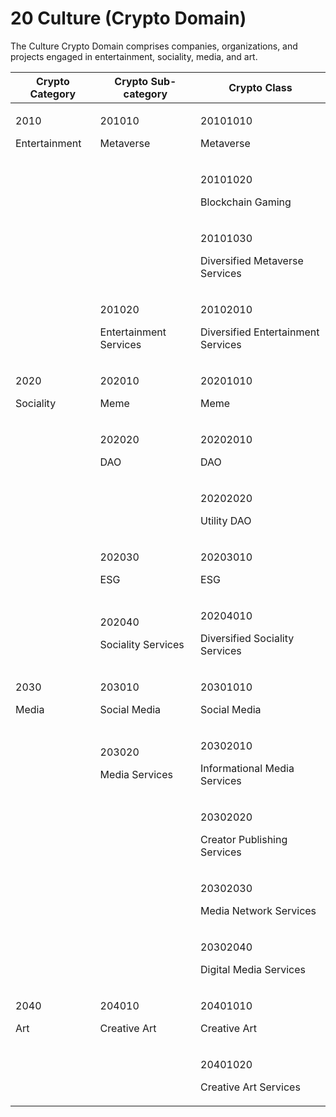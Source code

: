 # 20 Culture (Crypto Domain)

The Culture Crypto Domain comprises companies, organizations, and projects engaged in entertainment, sociality, media, and art.

| Crypto Category                 | Crypto Sub-category                        | Crypto Class                                             |
| ------------------------------- | ------------------------------------------ | -------------------------------------------------------- |
| <p>2010</p><p>Entertainment</p> | <p>201010</p><p>Metaverse</p>              | <p>20101010</p><p>Metaverse</p>                          |
|                                 |                                            | <p>20101020</p><p>Blockchain Gaming</p>                  |
|                                 |                                            | <p>20101030</p><p>Diversified Metaverse Services</p>     |
|                                 | <p>201020</p><p>Entertainment Services</p> | <p>20102010</p><p>Diversified Entertainment Services</p> |
| <p>2020</p><p>Sociality</p>     | <p>202010</p><p>Meme</p>                   | <p>20201010</p><p>Meme</p>                               |
|                                 | <p>202020</p><p>DAO</p>                    | <p>20202010</p><p>DAO</p>                                |
|                                 |                                            | <p>20202020</p><p>Utility DAO</p>                        |
|                                 | <p>202030</p><p>ESG</p>                    | <p>20203010</p><p>ESG</p>                                |
|                                 | <p>202040</p><p>Sociality Services</p>     | <p>20204010</p><p>Diversified Sociality Services</p>     |
| <p>2030</p><p>Media</p>         | <p>203010</p><p>Social Media</p>           | <p>20301010</p><p>Social Media</p>                       |
|                                 | <p>203020</p><p>Media Services</p>         | <p>20302010</p><p>Informational Media Services</p>       |
|                                 |                                            | <p>20302020</p><p>Creator Publishing Services</p>        |
|                                 |                                            | <p>20302030</p><p>Media Network Services</p>             |
|                                 |                                            | <p>20302040</p><p>Digital Media Services</p>             |
| <p>2040</p><p>Art</p>           | <p>204010</p><p>Creative Art</p>           | <p>20401010</p><p>Creative Art</p>                       |
|                                 |                                            | <p>20401020</p><p>Creative Art Services</p>              |
